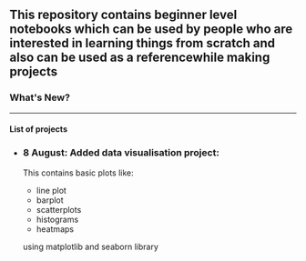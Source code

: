 ## This repository contains beginner level notebooks which can be used by people who are interested in learning things from scratch and also can be used as a referencewhile making projects
### What's New?
--------------------
#### List of projects
  * ### 8 August: Added data visualisation project: 
     <p>This contains basic plots like:
 
 
       * line plot
       * barplot 
       * scatterplots
       * histograms
       * heatmaps
      
 
       using matplotlib and seaborn library
     
       
